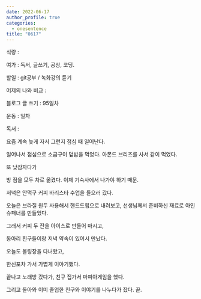 ```yaml
---
date: 2022-06-17
author_profile: true
categories:
  - onesentence
title: "0617"
---
```


식량 : 

여가 : 독서, 글쓰기, 공상, 코딩.

할일 : git공부 / 녹화강의 듣기

어제의 나와 비교 : 


블로그 글 쓰기 : 95일차

운동 : 일차

독서 : 


요즘 계속 늦게 자서 그런지 점심 때 일어난다.

일어나서 점심으로 소금구이 덮밥을 먹었다. 아몬드 브리즈를 사서 같이 먹었다.

또 낮잠자다가

방 짐을 모두 차로 옮겼다. 이제 기숙사에서 나가야 하기 때문.

저녁은 안먹구 커피 바리스타 수업을 들으러 갔다.

오늘은 브라질 원두 사용해서 핸드드립으로 내려보고, 선생님께서 준비하신 재료로 아인슈패너를 만들었다.

그래서 커피 두 잔을 아이스로 만들어 마시고, 

동아리 친구들이랑 저녁 약속이 있어서 만났다.

오늘도 볼링장을 다녀왔고,

한신포차 가서 가볍게 이야기했다.

끝나고 노래방 갔다가, 친구 집가서 마피아게임을 했다.

그리고 돌아와 이미 졸업한 친구와 이야기를 나누다가 잤다. 끝.